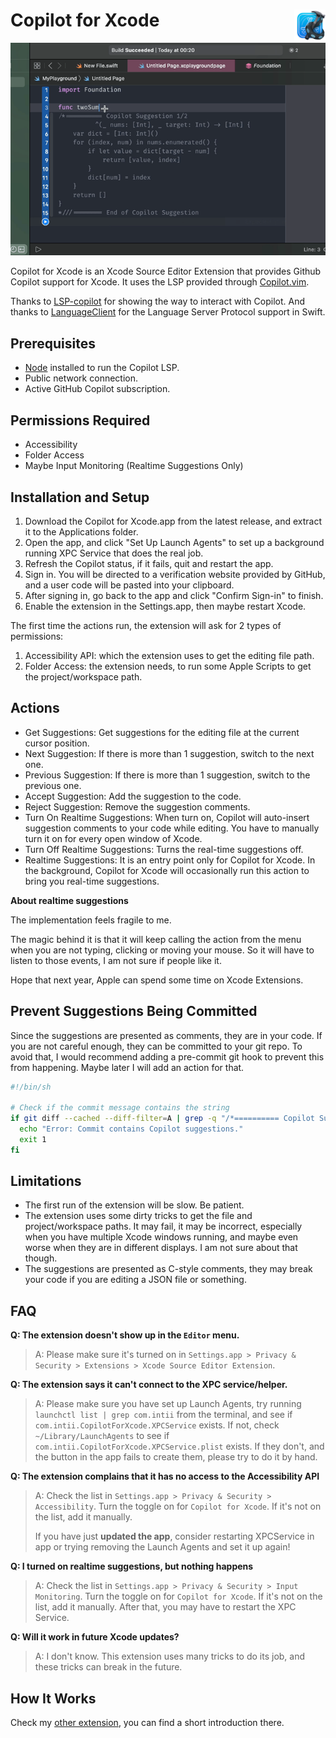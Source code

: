 # Copilot for Xcode <img alt="Logo" src="/AppIcon.png" align="right" height="50">

![ScreenRecording](/ScreenRecording.gif)

Copilot for Xcode is an Xcode Source Editor Extension that provides Github Copilot support for Xcode. It uses the LSP provided through [Copilot.vim](https://github.com/github/copilot.vim/tree/release/copilot/dist).

Thanks to [LSP-copilot](https://github.com/TerminalFi/LSP-copilot) for showing the way to interact with Copilot. And thanks to [LanguageClient](https://github.com/ChimeHQ/LanguageClient) for the Language Server Protocol support in Swift.

## Prerequisites

- [Node](https://nodejs.org/) installed to run the Copilot LSP.
- Public network connection.
- Active GitHub Copilot subscription.  

## Permissions Required

- Accessibility
- Folder Access
- Maybe Input Monitoring (Realtime Suggestions Only)



## Installation and Setup

1. Download the Copilot for Xcode.app from the latest release, and extract it to the Applications folder.
2. Open the app, and click "Set Up Launch Agents" to set up a background running XPC Service that does the real job.
3. Refresh the Copilot status, if it fails, quit and restart the app. 
4. Sign in. You will be directed to a verification website provided by GitHub, and a user code will be pasted into your clipboard.
5. After signing in, go back to the app and click "Confirm Sign-in" to finish.
5. Enable the extension in the Settings.app, then maybe restart Xcode.

The first time the actions run, the extension will ask for 2 types of permissions:
1. Accessibility API: which the extension uses to get the editing file path.
2. Folder Access: the extension needs, to run some Apple Scripts to get the project/workspace path. 

## Actions

- Get Suggestions: Get suggestions for the editing file at the current cursor position.
- Next Suggestion: If there is more than 1 suggestion, switch to the next one.
- Previous Suggestion: If there is more than 1 suggestion, switch to the previous one.
- Accept Suggestion: Add the suggestion to the code.
- Reject Suggestion: Remove the suggestion comments.
- Turn On Realtime Suggestions: When turn on, Copilot will auto-insert suggestion comments to your code while editing. You have to manually turn it on for every open window of Xcode.
- Turn Off Realtime Suggestions: Turns the real-time suggestions off.
- Realtime Suggestions: It is an entry point only for Copilot for Xcode. In the background, Copilot for Xcode will occasionally run this action to bring you real-time suggestions. 

**About realtime suggestions**

The implementation feels fragile to me.

The magic behind it is that it will keep calling the action from the menu when you are not typing, clicking or moving your mouse. So it will have to listen to those events, I am not sure if people like it.

Hope that next year, Apple can spend some time on Xcode Extensions.  

## Prevent Suggestions Being Committed

Since the suggestions are presented as comments, they are in your code. If you are not careful enough, they can be committed to your git repo. To avoid that, I would recommend adding a pre-commit git hook to prevent this from happening. Maybe later I will add an action for that.

```sh
#!/bin/sh

# Check if the commit message contains the string
if git diff --cached --diff-filter=A | grep -q "/*========== Copilot Suggestion"; then
  echo "Error: Commit contains Copilot suggestions."
  exit 1
fi
```

## Limitations

- The first run of the extension will be slow. Be patient.
- The extension uses some dirty tricks to get the file and project/workspace paths. It may fail, it may be incorrect, especially when you have multiple Xcode windows running, and maybe even worse when they are in different displays. I am not sure about that though.
- The suggestions are presented as C-style comments, they may break your code if you are editing a JSON file or something.

## FAQ

**Q: The extension doesn't show up in the `Editor` menu.**

> A: Please make sure it's turned on in `Settings.app > Privacy & Security > Extensions > Xcode Source Editor Extension`.

**Q: The extension says it can't connect to the XPC service/helper.**

> A: Please make sure you have set up Launch Agents, try running `launchctl list | grep com.intii` from the terminal, and see if `com.intii.CopilotForXcode.XPCService` exists. If not, check `~/Library/LaunchAgents` to see if `com.intii.CopilotForXcode.XPCService.plist` exists. If they don't, and the button in the app fails to create them, please try to do it by hand.

**Q: The extension complains that it has no access to the Accessibility API**

> A: Check the list in `Settings.app > Privacy & Security > Accessibility`. Turn the toggle on for `Copilot for Xcode`. If it's not on the list, add it manually.
>  
> If you have just **updated the app**, consider restarting XPCService in app or trying removing the Launch Agents and set it up again!

**Q: I turned on realtime suggestions, but nothing happens**

> A: Check the list in `Settings.app > Privacy & Security > Input Monitoring`. Turn the toggle on for `Copilot for Xcode`. If it's not on the list, add it manually. After that, you may have to restart the XPC Service.

**Q: Will it work in future Xcode updates?**

> A: I don't know. This extension uses many tricks to do its job, and these tricks can break in the future. 

## How It Works
Check my [other extension](https://github.com/intitni/XccurateFormatter), you can find a short introduction there. 


